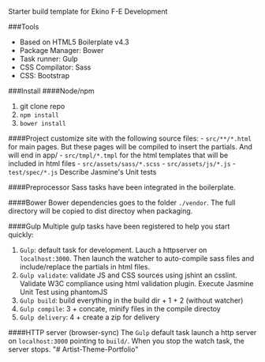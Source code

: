 Starter build template for Ekino F-E Development

###Tools
- Based on HTML5 Boilerplate v4.3
- Package Manager: Bower
- Task runner: Gulp
- CSS Compilator: Sass
- CSS: Bootstrap

###Install
####Node/npm
1.  git clone repo
2.  `npm install`
3.  `bower install`

####Project
customize site with the following source files:
    - `src/**/*.html` for main pages. But these pages will be compiled to insert the partials. And will end in app/
    - `src/tmpl/*.tmpl` for the html templates that will be included in html files
    - `src/assets/sass/*.scss`
    - `src/assets/js/*.js`
    - `test/spec/*.js` Describe Jasmine's Unit tests

####Preprocessor
Sass tasks have been integrated in the boilerplate.

####Bower
Bower dependencies goes to the folder `./vendor`. The full directory will be copied to dist directoy when packaging.

####Gulp
Multiple gulp tasks have been registered to help you start quickly:
1. `Gulp`: default task for development. Lauch a httpserver on `localhost:3000`. Then launch the watcher to auto-compile sass files and include/replace the partials in html files.
2. `Gulp validate`: validate JS and CSS sources using jshint an csslint. Validate W3C compliance using html validation plugin. Execute Jasmine Unit Test using phantomJS
3. `Gulp build`: build everything in the build dir + 1 + 2 (without watcher)
4. `Gulp compile`: 3 + concate, minify files in the compile directoy
5. `Gulp delivery`: 4 + create a zip for delivery

####HTTP server (browser-sync)
The `Gulp` default task launch a http server on `localhost:3000` pointing to `build/`. When you stop the watch task, the server stops.
"# Artist-Theme-Portfolio" 
